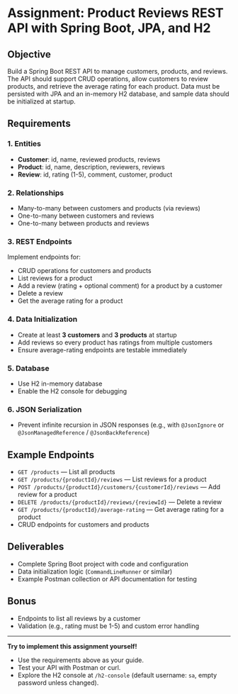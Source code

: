 # Assignment: Product Reviews REST API with Spring Boot, JPA, and H2

## Objective

Build a Spring Boot REST API to manage customers, products, and reviews. The API should support CRUD operations, allow customers to review products, and retrieve the average rating for each product. Data must be persisted with JPA and an in-memory H2 database, and sample data should be initialized at startup.

## Requirements

### 1. Entities

* **Customer**: id, name, reviewed products, reviews
* **Product**: id, name, description, reviewers, reviews
* **Review**: id, rating (1-5), comment, customer, product

### 2. Relationships

* Many-to-many between customers and products (via reviews)
* One-to-many between customers and reviews
* One-to-many between products and reviews

### 3. REST Endpoints

Implement endpoints for:

* CRUD operations for customers and products
* List reviews for a product
* Add a review (rating + optional comment) for a product by a customer
* Delete a review
* Get the average rating for a product

### 4. Data Initialization

* Create at least **3 customers** and **3 products** at startup
* Add reviews so every product has ratings from multiple customers
* Ensure average-rating endpoints are testable immediately

### 5. Database

* Use H2 in-memory database
* Enable the H2 console for debugging

### 6. JSON Serialization

* Prevent infinite recursion in JSON responses (e.g., with `@JsonIgnore` or `@JsonManagedReference` / `@JsonBackReference`)

## Example Endpoints

* `GET /products` — List all products
* `GET /products/{productId}/reviews` — List reviews for a product
* `POST /products/{productId}/customers/{customerId}/reviews` — Add review for a product
* `DELETE /products/{productId}/reviews/{reviewId}` — Delete a review
* `GET /products/{productId}/average-rating` — Get average rating for a product
* CRUD endpoints for customers and products

## Deliverables

* Complete Spring Boot project with code and configuration
* Data initialization logic (`CommandLineRunner` or similar)
* Example Postman collection or API documentation for testing

## Bonus

* Endpoints to list all reviews by a customer
* Validation (e.g., rating must be 1-5) and custom error handling

---

**Try to implement this assignment yourself!**

* Use the requirements above as your guide.
* Test your API with Postman or curl.
* Explore the H2 console at `/h2-console` (default username: `sa`, empty password unless changed).
